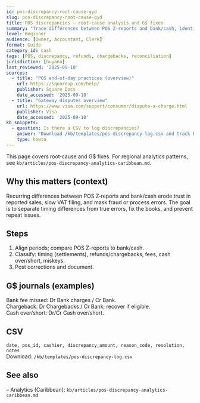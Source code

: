 ```yaml
---
id: pos-discrepancy-root-cause-gyd
slug: pos-discrepancy-root-cause-gyd
title: POS discrepancies — root-cause analysis and G$ fixes
summary: "Trace differences between POS Z-reports and bank/cash, identify causes (timing, refunds, chargebacks), and post clean G$ corrections."
level: Beginner
audience: [Owner, Accountant, Clerk]
format: Guide
category_id: cash
tags: [POS, discrepancy, refunds, chargebacks, reconciliation]
jurisdiction: [Guyana]
last_reviewed: '2025-09-10'
sources:
  - title: "POS end-of-day practices (overview)"
    url: https://squareup.com/help/
    publisher: Square Docs
    date_accessed: '2025-09-10'
  - title: "Gateway disputes overview"
    url: https://www.visa.com/support/consumer/dispute-a-charge.html
    publisher: Visa
    date_accessed: '2025-09-10'
kb_snippets:
  - question: Is there a CSV to log discrepancies?
    answer: "Download /kb/templates/pos-discrepancy-log.csv and track by date, cashier, reason, and resolution."
    type: howto
---
```


This page covers root‑cause and G$ fixes. For regional analytics patterns, see `kb/articles/pos-discrepancy-analytics-caribbean.md`.

## Why this matters (context)
Recurring differences between POS Z‑reports and bank/cash erode trust in reported sales, slow VAT filing, and mask fraud or process errors. The goal is to separate timing differences from true errors, fix the books, and prevent repeat issues.

## Steps
1) Align periods; compare POS Z-reports to bank/cash.  
2) Classify: timing (settlements), refunds/chargebacks, fees, cash over/short, miskeys.  
3) Post corrections and document.

## G$ journals (examples)
Bank fee missed: Dr Bank charges / Cr Bank.  
Chargeback: Dr Chargebacks / Cr Bank; recover if eligible.  
Cash over/short: Dr/Cr Cash over/short.

## CSV
`date, pos_id, cashier, discrepancy_amount, reason_code, resolution, notes`  
Download: `/kb/templates/pos-discrepancy-log.csv`

## See also
– Analytics (Caribbean): `kb/articles/pos-discrepancy-analytics-caribbean.md`
